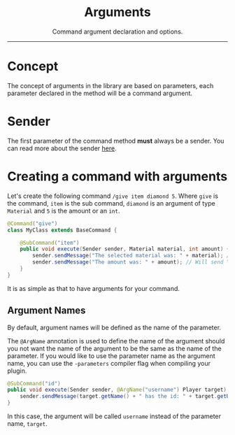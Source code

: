 <center><h1>Arguments</h1></center>
<center>
<p>Command argument declaration and options.</p>
</center>

---

# Concept
The concept of arguments in the library are based on parameters, each parameter declared in the method will be a command argument.

# Sender
The first parameter of the command method **must** always be a sender. You can read more about the sender [here](/).

# Creating a command with arguments
Let's create the following command `/give item diamond 5`. Where `give` is the command, `item` is the sub command, `diamond` is an argument of type `Material` and `5` is the amount or an `int`.
```java
@Command("give")
class MyClass extends BaseCommand {

    @SubCommand("item")
    public void execute(Sender sender, Material material, int amount) {
        sender.sendMessage("The selected material was: " + material); // Will send "DIAMOND"
        sender.sendMessage("The amount was: " + amount); // Will send "5"
    }
}
```
It is as simple as that to have arguments for your command.

## Argument Names
By default, argument names will be defined as the name of the parameter.

The `@ArgName` annotation is used to define the name of the argument should you not want the name of the argument
to be the same as the name of the parameter. If you would like to use the parameter name as the 
argument name, you can use the `-parameters` compiler flag when compiling your plugin.
```java
@SubCommand("id")
public void execute(Sender sender, @ArgName("username") Player target) {
    sender.sendMessage(target.getName() + " has the id: " + target.getUniqueId());
}
```
In this case, the argument will be called `username` instead of the parameter name, `target`.